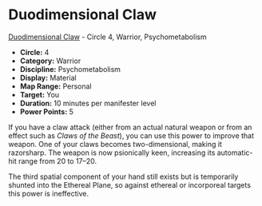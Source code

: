# Duodimensional Claw

[Duodimensional Claw](/Psionics/D/DuodimensionalClaw.md) - Circle 4, Warrior, Psychometabolism

- **Circle:** 4
- **Category:** Warrior
- **Discipline:** Psychometabolism
- **Display:** Material
- **Map Range:** Personal
- **Target:** You
- **Duration:** 10 minutes per manifester level
- **Power Points:** 5

If you have a claw attack (either from an actual natural weapon or from an effect such as *Claws of the Beast*), you can use this power to improve that weapon. One of your claws becomes two-dimensional, making it razorsharp. The weapon is now psionically keen, increasing its automatic-hit range from 20 to 17–20.

The third spatial component of your hand still exists but is temporarily shunted into the Ethereal Plane, so against ethereal or incorporeal targets this power is ineffective.

